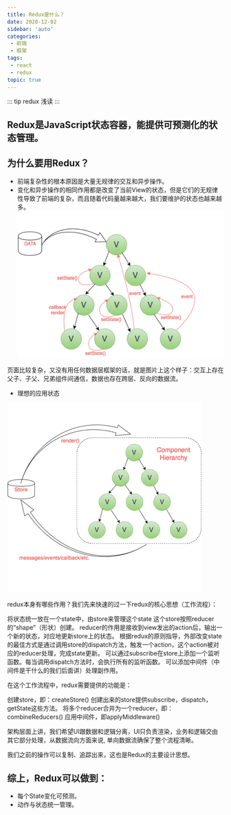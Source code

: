 ```yaml
---
title: Redux是什么？
date: 2020-12-02
sidebar: 'auto'
categories:
 - 前端
 - 框架
tags: 
 - react
 - redux
topic: true
---
```

::: tip
redux 浅读
:::

## Redux是JavaScript状态容器，能提供可预测化的状态管理。

## 为什么要用Redux？

+ 前端复杂性的根本原因是大量无规律的交互和异步操作。
+ 变化和异步操作的相同作用都是改变了当前View的状态，但是它们的无规律性导致了前端的复杂，而且随着代码量越来越大，我们要维护的状态也越来越多。
  ![复杂的传递](./image/redux-default.png)

页面比较复杂，又没有用任何数据层框架的话，就是图片上这个样子：交互上存在父子、子父、兄弟组件间通信，数据也存在跨层、反向的数据流。

+ 理想的应用状态

![复杂的传递](./image/redux.png)

redux本身有哪些作用？我们先来快速的过一下redux的核心思想（工作流程）：

将状态统一放在一个state中，由store来管理这个state
这个store按照reducer的“shape”（形状）创建。
reducer的作用是接收到view发出的action后，输出一个新的状态，对应地更新store上的状态。
根据redux的原则指导，外部改变state的最佳方式是通过调用store的dispatch方法，触发一个action，这个action被对应的reducer处理，完成state更新。
可以通过subscribe在store上添加一个监听函数。每当调用dispatch方法时，会执行所有的监听函数。
可以添加中间件（中间件是干什么的我们后面讲）处理副作用。

在这个工作流程中，redux需要提供的功能是：

创建store，即：createStore()
创建出来的store提供subscribe，dispatch，getState这些方法。
将多个reducer合并为一个reducer，即：combineReducers()
应用中间件，即applyMiddleware()

架构层面上讲，我们希望UI跟数据和逻辑分离，UI只负责渲染，业务和逻辑交由其它部分处理，从数据流向方面来说, 单向数据流确保了整个流程清晰。

我们之前的操作可以复制、追踪出来，这也是Redux的主要设计思想。

## 综上，Redux可以做到：

+ 每个State变化可预测。
+ 动作与状态统一管理。
